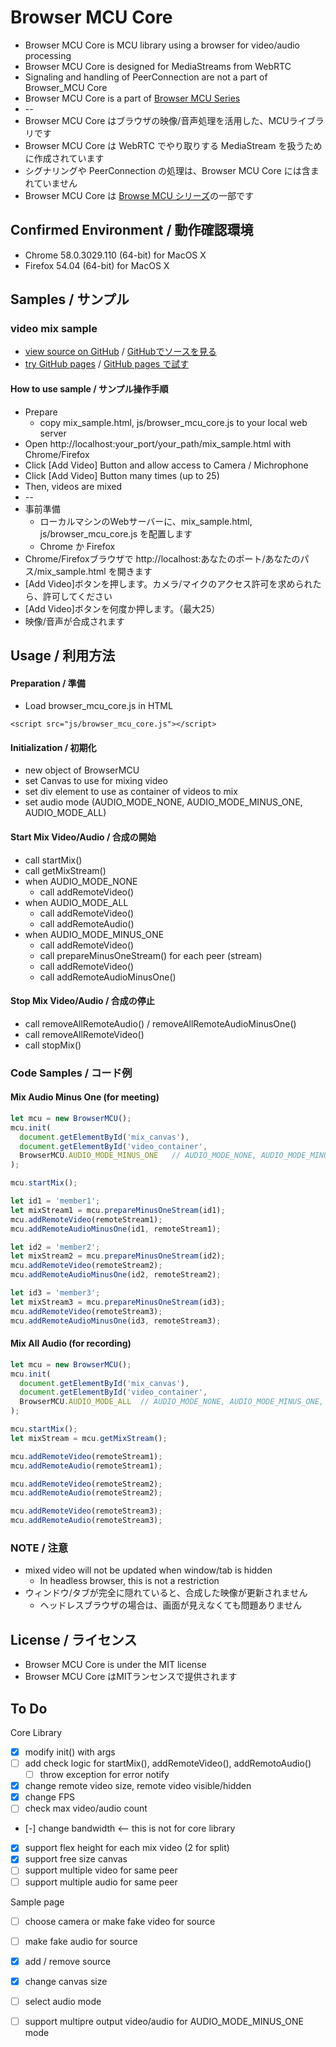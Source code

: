 # Browser MCU Core

* Browser MCU Core is MCU library using a browser for video/audio processing
* Browser MCU Core is designed for MediaStreams from WebRTC
* Signaling and handling of PeerConnection are not a part of Browser_MCU Core
* Browser MCU Core is a part of [Browser MCU Series](https://github.com/mganeko/browser_mcu)
* --
* Browser MCU Core はブラウザの映像/音声処理を活用した、MCUライブラリです
* Browser MCU Core は WebRTC でやり取りする MediaStream を扱うために作成されています
* シグナリングや PeerConnection の処理は、Browser MCU Core には含まれていません
* Browser MCU Core は [Browse MCU シリーズ](https://github.com/mganeko/browser_mcu)の一部です

## Confirmed Environment / 動作確認環境

* Chrome  58.0.3029.110 (64-bit) for MacOS X
* Firefox 54.04 (64-bit) for MacOS X


## Samples / サンプル

### video mix sample

* [view source on GitHub](https://github.com/mganeko/browser_mcu_core/blob/master/mix_sample.html) / [GitHubでソースを見る](https://github.com/mganeko/browser_mcu_core/blob/master/mix_sample.html)
* [try GitHub pages](https://mganeko.github.io/browser_mcu_core/mix_sample.html) / [GitHub pages で試す](https://mganeko.github.io/browser_mcu_core/mix_sample.html)

#### How to use sample / サンプル操作手順

* Prepare
  * copy mix_sample.html, js/browser_mcu_core.js to your local web server
* Open http://localhost:your_port/your_path/mix_sample.html with Chrome/Firefox
* Click [Add Video] Button and allow access to Camera / Michrophone
* Click [Add Video] Button many times (up to 25)
* Then, videos are mixed
* --
* 事前準備
  * ローカルマシンのWebサーバーに、mix_sample.html, js/browser_mcu_core.js を配置します
  * Chrome か Firefox 
* Chrome/Firefoxブラウザで http://localhost:あなたのポート/あなたのパス/mix_sample.html を開きます
* [Add Video]ボタンを押します。カメラ/マイクのアクセス許可を求められたら、許可してください
* [Add Video]ボタンを何度か押します。（最大25）
* 映像/音声が合成されます

## Usage / 利用方法

#### Preparation / 準備

* Load browser_mcu_core.js in HTML

```
<script src="js/browser_mcu_core.js"></script>
```

#### Initialization / 初期化

* new object of BrowserMCU
* set Canvas to use for mixing video
* set div element to use as container of videos to mix
* set audio mode (AUDIO_MODE_NONE, AUDIO_MODE_MINUS_ONE, AUDIO_MODE_ALL)

#### Start Mix Video/Audio / 合成の開始

* call startMix()
* call getMixStream()
* when AUDIO_MODE_NONE
  * call addRemoteVideo()
* when AUDIO_MODE_ALL
  * call addRemoteVideo()
  * call addRemoteAudio()
* when AUDIO_MODE_MINUS_ONE
  * call addRemoteVideo()
  * call prepareMinusOneStream() for each peer (stream)
  * call addRemoteVideo()
  * call addRemoteAudioMinusOne()

#### Stop  Mix Video/Audio / 合成の停止

* call removeAllRemoteAudio() / removeAllRemoteAudioMinusOne()
* call removeAllRemoteVideo()
* call stopMix()


### Code Samples / コード例

#### Mix Audio Minus One (for meeting)

```js
let mcu = new BrowserMCU();
mcu.init(
  document.getElementById('mix_canvas'),
  document.getElementById('video_container',
  BrowserMCU.AUDIO_MODE_MINUS_ONE   // AUDIO_MODE_NONE, AUDIO_MODE_MINUS_ONE, AUDIO_MODE_ALL
);

mcu.startMix();

let id1 = 'member1';
let mixStream1 = mcu.prepareMinusOneStream(id1);
mcu.addRemoteVideo(remoteStream1);
mcu.addRemoteAudioMinusOne(id1, remoteStream1);

let id2 = 'member2';
let mixStream2 = mcu.prepareMinusOneStream(id2);
mcu.addRemoteVideo(remoteStream2);
mcu.addRemoteAudioMinusOne(id2, remoteStream2);

let id3 = 'member3';
let mixStream3 = mcu.prepareMinusOneStream(id3);
mcu.addRemoteVideo(remoteStream3);
mcu.addRemoteAudioMinusOne(id3, remoteStream3);
```

#### Mix All Audio (for recording)

```js
let mcu = new BrowserMCU();
mcu.init(
  document.getElementById('mix_canvas'),
  document.getElementById('video_container',
  BrowserMCU.AUDIO_MODE_ALL  // AUDIO_MODE_NONE, AUDIO_MODE_MINUS_ONE, AUDIO_MODE_ALL
);

mcu.startMix();
let mixStream = mcu.getMixStream();

mcu.addRemoteVideo(remoteStream1);
mcu.addRemoteAudio(remoteStream1);

mcu.addRemoteVideo(remoteStream2);
mcu.addRemoteAudio(remoteStream2);

mcu.addRemoteVideo(remoteStream3);
mcu.addRemoteAudio(remoteStream3);  
```




### NOTE / 注意

* mixed video will not be updated when window/tab is hidden
  * In headless browser, this is not a restriction
* ウィンドウ/タブが完全に隠れていると、合成した映像が更新されません
  * ヘッドレスブラウザの場合は、画面が見えなくても問題ありません

## License / ライセンス

* Browser MCU Core is under the MIT license
* Browser MCU Core はMITランセンスで提供されます

## To Do

Core Library

- [x] modify init() with args
- [ ] add check logic for startMix(), addRemoteVideo(), addRemotoAudio()
  - [ ] throw exception for error notify  
- [x] change remote video size, remote video visible/hidden
- [x] change FPS
- [ ] check max video/audio count 
- [-] change bandwidth <-- this is not for core library
- [x] support flex height for each mix video (2 for split)
- [x] support free size canvas
- [ ] support multiple video for same peer
- [ ] support multiple audio for same peer

Sample page

- [ ] choose camera or make fake video for source
- [ ] make fake audio for source
- [x] add / remove source
- [x] change canvas size
- [ ] select audio mode
- [ ] support multipre output video/audio for AUDIO_MODE_MINUS_ONE mode



